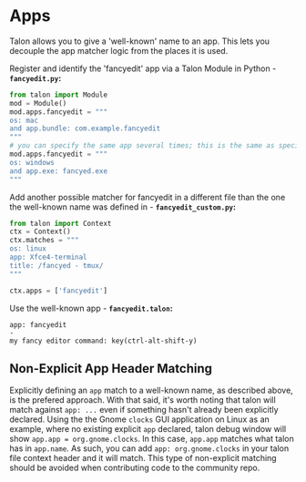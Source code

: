 # Apps

Talon allows you to give a 'well-known' name to an app. This lets you decouple the app matcher logic from the places it is used.

Register and identify the 'fancyedit' app via a Talon Module in Python - **`fancyedit.py`:**

```python
from talon import Module
mod = Module()
mod.apps.fancyedit = """
os: mac
and app.bundle: com.example.fancyedit
"""
# you can specify the same app several times; this is the same as specifying several match statements that are OR'd together
mod.apps.fancyedit = """
os: windows
and app.exe: fancyed.exe
"""
```

Add another possible matcher for fancyedit in a different file than the one the well-known name was defined in - **`fancyedit_custom.py`:**

```python
from talon import Context
ctx = Context()
ctx.matches = """
os: linux
app: Xfce4-terminal
title: /fancyed - tmux/
"""

ctx.apps = ['fancyedit']
```

Use the well-known app - **`fancyedit.talon`:**

```talon
app: fancyedit
-
my fancy editor command: key(ctrl-alt-shift-y)
```

## Non-Explicit App Header Matching

Explicitly defining an `app` match to a well-known name, as described above, is the prefered approach. With that said,
it's worth noting that talon will match against `app: ...` even if something hasn't already been explicitly declared.
Using the the Gnome `clocks` GUI application on Linux as an example, where no existing explicit `app` declared,  talon
debug window will show `app.app = org.gnome.clocks`. In this case, `app.app` matches what talon has in `app.name`. As
such, you can add `app: org.gnome.clocks` in your talon file context header and it will match. This type of non-explicit
matching should be avoided when contributing code to the community repo.
